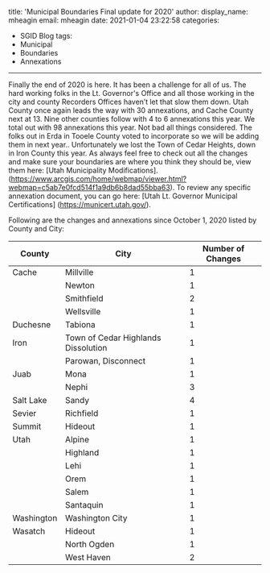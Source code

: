 title: 'Municipal Boundaries Final update for 2020'
author:
  display_name: mheagin
  email: mheagin
date: 2021-01-04 23:22:58
categories:
  - SGID Blog
tags:
  - Municipal
  - Boundaries
  - Annexations
---

Finally the end of 2020 is here. It has been a challenge for all of us. The hard working folks in the Lt. Governor's Office and all those working in the city and county Recorders Offices haven’t let that slow them down. Utah County once again leads the way with 30 annexations, and Cache County next at 13. Nine other counties follow with 4 to 6 annexations this year. We total out with 98 annexations this year. Not bad all things considered. 
The folks out in Erda in Tooele County voted to incorporate so we will be adding them in next year.. Unfortunately we lost the Town of Cedar Heights, down in Iron County this year. 
As always feel free to check out all the changes and make sure your boundaries are where you think they should be, view them here: [Utah Municipality Modifications].
(https://www.arcgis.com/home/webmap/viewer.html?webmap=c5ab7e0fcd514f1a9db6b8dad55bba63).
To review any specific annexation document, you can go here: [Utah Lt. Governor Municipal Certifications] (https://municert.utah.gov/). 

Following are the changes and annexations since October 1, 2020 listed by County and City:

| County | City | Number of Changes |
| --- | --- | --- |
| Cache | Millville | 1 |
| | Newton | 1 |
| | Smithfield | 2 |
| | Wellsville | 1 |
| Duchesne | Tabiona | 1 |
| Iron | Town of Cedar Highlands Dissolution | 1 |
| | Parowan, Disconnect | 1 |
| Juab | Mona  | 1 |
| | Nephi | 3 |
| Salt Lake | Sandy | 4 |
| Sevier | Richfield | 1 |
| Summit | Hideout | 1 |
| Utah | Alpine | 1 |
| | Highland | 1 |
| | Lehi | 1 |
| | Orem | 1 |
| | Salem | 1 |
| | Santaquin  | 1 |
| Washington | Washington City | 1 |
| Wasatch| Hideout | 1 |
| | North Ogden  | 1 |
| | West Haven  | 2 |
